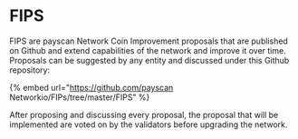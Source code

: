# FIPS

FIPS are payscan Network Coin Improvement proposals that are published on Github and  extend capabilities of the network and improve it over time. Proposals can be suggested by any entity and discussed under this Github repository:

{% embed url="https://github.com/payscan Networkio/FIPs/tree/master/FIPS" %}

After proposing and discussing every proposal, the proposal that will be implemented are voted on by the validators before upgrading the network.

